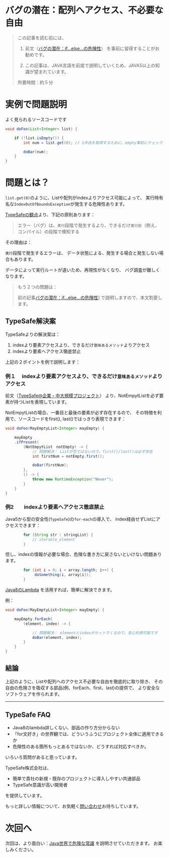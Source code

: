 # バグの潜在：配列へアクセス、不必要な自由

> この記事を読む前には、
>
> 1) 前文（[バグの潜在：if...else...の危険性](?typesafe_in_java/TypeSafeIfElse)） を事前に習得することがお勧めです。
>
> 2) この記事は、JAVA言語を前提で説明していくため、JAVA5以上の知識が望まれています。
>
> 所要時間：約５分

# 実例で問題説明

よく見られるソースコードです

```java
void doFoo(List<Integer> list) {

    if (!list.isEmpty()) {
        int num = list.get(0); // 1件目を取得するために、empty事前にチェックする必要。

        doBar(num);
    }
}
```


# 問題とは？

`list.get(0)`のように、Listや配列がindexよりアクセス可能によって、
実行時有名な`IndexOutOfBoundsException`が発生する危険性あります。

[TypeSafeの観点](?WhyTypeSafe)より、下記の原則あります：

> エラー（バグ）は、`実行`段階で発生するより、できるだけ`実行前`（例え、コンパイル）の段階で検知する

その理由は：

`実行`段階で発生するエラーは、
データ状態による、発生する場合と発生しない場合もあります。

データによって実行ルートが違いため、再現性がなくなり、
バグ調査が難しくなります。

> もう２つの問題は：
>
> 前の記事[バグの潜在：if...else...の危険性](?typesafe_in_java/TypeSafeIfElse)]
> で説明しますので、本文割愛します。


## TypeSafe解決案

TypeSafeよりの解決案は：

1. indexより要素アクセスより、できるだけ`意味あるメソッド`よりアクセス
2. indexより要素へアクセス徹底禁止

上記の２ポイントを例で説明します：

### 例１ 　indexより要素アクセスより、できるだけ`意味あるメソッド`よりアクセス

前文（[TypeSafe@企業・中大規模プロジェクト](?typesafe_in_java_enterprise/TypeSafeCollection)）
より、NotEmpytListを必ず要素が持つListを表現しています。

NotEmpytListの場合、一番目と最後の要素が必ず存在するので、
その特徴を利用で、ソースコードをfirst(), last()ではっきり表現できます：

```java
void doFoo(MayEmptyList<Integer> mayEmpty) {

    mayEmpty
    .ifPresent(
        (NotEmpytList　notEmpty) -> {
            // 問題解決： Listが空ではないので、first()/last()は必ず存在
            int firstNum = notEmpty.first();

            doBar(firstNum);
        },
        () -> {
            throw new RuntimeException("Never");
        }
    }
}
```

### 例2　　indexより要素へアクセス徹底禁止

Java5から型の安全性(`TypeSafe`)の`for-each`の導入で、
index経由せずListにアクセスできます：

```java
        for (String str : stringList) {
            // iterable_element
        }
```

但し、indexの情報が必要な場合、危険な書き方に戻さないといけない問題あります。

```java
        for (int i = 0; i < array.length; i++) {
             doSomething(i, array[i]);
        }
```

[Java8のLambda](http://www.oracle.com/technetwork/jp/articles/java/architect-lambdas-part1-2080972-ja.html)
を活用すれば、簡単に解決できます。

例：

```java
void doFoo(MayEmptyList<Integer> mayEmpty) {

    mayEmpty.forEach(
        (element, index) -> {

            // 問題解決： elementとindexがセットでくるので、安心利用可能です
            doBar(element, index);
        }
    }
}
```

## 結論

上記のように、Listや配列へのアクセス不必要な自由を徹底的に取り除き、
その自由の危険さを吸収する部品(例、forEach、first、last)の提供で、
より安全なソフトウェアを作られます。

---

## TypeSafe FAQ

- Java8のlambda詳しくない、部品の作り方分からない
- 「for文好き」の世界観では、どういうふうにプロジェクト全体に適用できるか
- 危険性のある箇所もっとあるではないか、どうすれば対応すべきか。

いろいろ質問があると思っています。

TypeSafe株式会社は、

- 簡単で貴社の新規・既存のプロジェクトに導入しやすい共通部品
- TypeSafe意識が高い開発者

を提供しています。

もっと詳しい情報について、お気軽く[問い合わせ](inquire.html)お待ちしています。

# 次回へ

次回は、より面白い：[Java世界で危険な常識](?typesafe_in_java/TypeSafeJavaLang_not_open)
を説明させていただきます。
お楽しみください。
